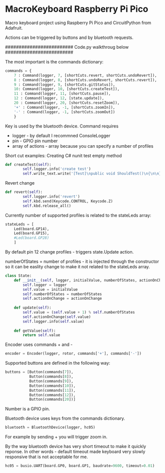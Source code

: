 # MacroKeyboard Raspberry Pi Pico

Macro keyboard project using Raspberry Pi Pico and CircuitPython from Adafruit.

Actions can be triggered by buttons and by bluetooth requests.

#########################
Code.py walkthroug below
#########################

The most important is the commands dictionary:
```python
commands = {
    7 : Command(logger, 7, [shortCuts.revert, shortCuts.undoRevert]),
    8 : Command(logger, 8, [shortCuts.undoRevert, shortCuts.revert]),
    9 : Command(logger, 9, [shortCuts.gitStatus]),
    10: Command(logger, 10, [shortCuts.createTest]),
    11 : Command(logger, 11, [shortCuts.pause]),
    12 : Command(logger, 12, [state.update]),
    20 : Command(logger, 20, [shortCuts.resetZoom]),
    '+' : Command(logger, -1, [shortCuts.zoomIn]),
    '-' : Command(logger, -1, [shortCuts.zoomOut])
    }
```
Key is used by the bluetooth device.
Command requires 
- logger - by default I recommned ConsoleLogger
- pin - GPIO pin number
- array of actions - array because you can specify a number of profiles

Short cut examples:
Creating C# nunit test empty method
```python
def createTest(self):
        self.logger.info('create test')
        self.write_text.write('[Test]\npublic void ShouldTest()\n{\n\n}\n')
```
Revert change
```python
def revert(self):
        self.logger.info('revert')
        self.kbd.send(Keycode.CONTROL, Keycode.Z)
        self.kbd.release_all()
```
Currently number of supported profiles is related to the stateLeds array:
```python
stateLeds = [
    Led(board.GP14),
    Led(board.GP15),
    #Led(board.GP28)
    ]
```
By default pin 12 change profiles - triggers state.Update action.

numberOfStates = number of profiles - it is injected through the constructor so it can be easlity change to make it not related to the stateLeds array.
```python
class State:
    def __init__(self, logger, initialValue, numberOfStates, actionOnChange):
        self.logger = logger
        self.value = initialValue
        self.numberOfStates = numberOfStates
        self.actionOnChange = actionOnChange
    
    def update(self):
        self.value = (self.value + 1) % self.numberOfStates
        self.actionOnChange(self.value)
        self.logger.info(self.value)
        
    def getValue(self):
        return self.value
```

Encoder uses commands + and -
```python
encoder = Encoder(logger, rotor, commands['+'], commands['-'])
```

Supported buttons are defined in the following way:
```python
buttons = [Button(commands[7]),
           Button(commands[8]),
           Button(commands[9]),
           Button(commands[10]),
           Button(commands[11]),
           Button(commands[12]),
           Button(commands[20])]
```
Number is a GPIO pin.

Bluetooth device uses keys from the commands dictionary.
```python
bluetooth = BluetoothDevice(logger, hc05)
```
For example by sending + you will trigger zoom in.

By the way bluetooth device has very short timeout to make it quickly reponse.
In other words - default timeout made keyboard very slowly responsive that is not acceptable for me.
```python
hc05 = busio.UART(board.GP0, board.GP1, baudrate=9600, timeout=0.01)
```
